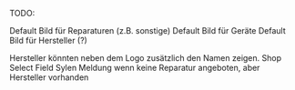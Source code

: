 TODO:

Default Bild für Reparaturen (z.B. sonstige)
Default Bild für Geräte
Default Bild für Hersteller (?)

Hersteller könnten neben dem Logo zusätzlich den Namen zeigen.
Shop Select Field Sylen
Meldung wenn keine Reparatur angeboten, aber Hersteller vorhanden